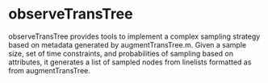 # observeTransTree

observeTransTree provides tools to implement a complex sampling strategy based on metadata generated by augmentTransTree.m. Given a sample size, set of time constraints, and probabilities of sampling based on attributes, it generates a list of sampled nodes from linelists formatted as from augmentTransTree.

